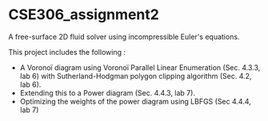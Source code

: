 # CSE306_assignment2
A free-surface 2D fluid solver using incompressible Euler's equations.

This project includes the following :
- A Voronoï diagram using Voronoï Parallel Linear Enumeration (Sec. 4.3.3, lab 6) with Sutherland-Hodgman polygon clipping algorithm (Sec. 4.2, lab 6).
- Extending this to a Power diagram (Sec. 4.4.3, lab 7).
- Optimizing the weights of the power diagram using LBFGS (Sec 4.4.4, lab 7)

